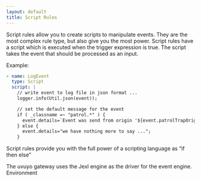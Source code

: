 ```yaml
---
layout: default
title: Script Rules
---
```

Script rules allow you to create scripts to manipulate events. They are the most complex rule type, but also give you the most power. Script rules have a script which is executed when the trigger expression is true. The script takes the event that should be processed as an input.

Example:
```YAML
- name: LogEvent
  type: Script
  script: |
    // write event to log file in json format ...
    logger.info(Util.json(event));

    // set the default message for the event
    if ( _classname =~ "patrol.*" ) {
      event.details=`Event was send from origin '${event.patrolTrapOrigin}'.`;
    } else {
      event.details="we have nothing more to say ...";
    }
```

Script rules provide you with the full power of a scripting language as “if then else” 

The uvuyo gateway uses the Jexl engine as the driver for the event engine. 
Environment
